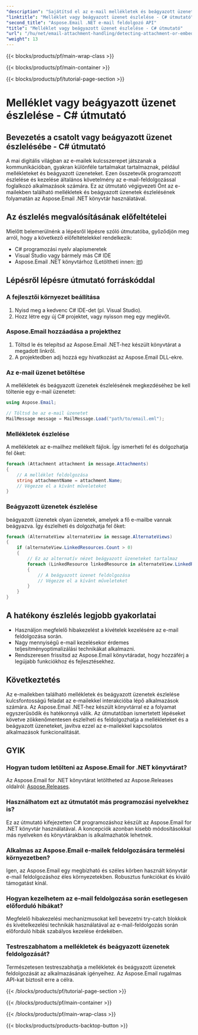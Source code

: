 ```yaml
---
"description": "Sajátítsd el az e-mail mellékletek és beágyazott üzenetek észlelését C#-ban az Aspose.Email for .NET segítségével. Emeld magasabb szintre az e-mail-kezelést átfogó útmutatónkkal."
"linktitle": "Melléklet vagy beágyazott üzenet észlelése - C# útmutató"
"second_title": "Aspose.Email .NET e-mail feldolgozó API"
"title": "Melléklet vagy beágyazott üzenet észlelése - C# útmutató"
"url": "/hu/net/email-attachment-handling/detecting-attachment-or-embedded-message-csharp-guide/"
"weight": 13
---
```


{{< blocks/products/pf/main-wrap-class >}}

{{< blocks/products/pf/main-container >}}

{{< blocks/products/pf/tutorial-page-section >}}

# Melléklet vagy beágyazott üzenet észlelése - C# útmutató


## Bevezetés a csatolt vagy beágyazott üzenet észlelésébe - C# útmutató

A mai digitális világban az e-mailek kulcsszerepet játszanak a kommunikációban, gyakran különféle tartalmakat tartalmaznak, például mellékleteket és beágyazott üzeneteket. Ezen összetevők programozott észlelése és kezelése általános követelmény az e-mail-feldolgozással foglalkozó alkalmazások számára. Ez az útmutató végigvezeti Önt az e-mailekben található mellékletek és beágyazott üzenetek észlelésének folyamatán az Aspose.Email .NET könyvtár használatával.

## Az észlelés megvalósításának előfeltételei

Mielőtt belemerülnénk a lépésről lépésre szóló útmutatóba, győződjön meg arról, hogy a következő előfeltételekkel rendelkezik:

- C# programozási nyelv alapismeretek
- Visual Studio vagy bármely más C# IDE
- Aspose.Email .NET könyvtárhoz (Letöltheti innen: [itt](https://products.aspose.com/email/net))

## Lépésről lépésre útmutató forráskóddal

### A fejlesztői környezet beállítása

1. Nyisd meg a kedvenc C# IDE-det (pl. Visual Studio).
2. Hozz létre egy új C# projektet, vagy nyisson meg egy meglévőt.

### Aspose.Email hozzáadása a projekthez

1. Töltsd le és telepítsd az Aspose.Email .NET-hez készült könyvtárat a megadott linkről.
2. A projektedben adj hozzá egy hivatkozást az Aspose.Email DLL-ekre.

### Az e-mail üzenet betöltése

A mellékletek és beágyazott üzenetek észlelésének megkezdéséhez be kell töltenie egy e-mail üzenetet:

```csharp
using Aspose.Email;

// Töltsd be az e-mail üzenetet
MailMessage message = MailMessage.Load("path/to/email.eml");
```

### Mellékletek észlelése

A mellékletek az e-mailhez mellékelt fájlok. Így ismerheti fel és dolgozhatja fel őket:

```csharp
foreach (Attachment attachment in message.Attachments)
{
    // A melléklet feldolgozása
    string attachmentName = attachment.Name;
    // Végezze el a kívánt műveleteket
}
```

### Beágyazott üzenetek észlelése

beágyazott üzenetek olyan üzenetek, amelyek a fő e-mailbe vannak beágyazva. Így észlelheti és dolgozhatja fel őket:

```csharp
foreach (AlternateView alternateView in message.AlternateViews)
{
    if (alternateView.LinkedResources.Count > 0)
    {
        // Ez az alternatív nézet beágyazott üzeneteket tartalmaz
        foreach (LinkedResource linkedResource in alternateView.LinkedResources)
        {
            // A beágyazott üzenet feldolgozása
            // Végezze el a kívánt műveleteket
        }
    }
}
```

## A hatékony észlelés legjobb gyakorlatai

- Használjon megfelelő hibakezelést a kivételek kezelésére az e-mail feldolgozása során.
- Nagy mennyiségű e-mail kezelésekor érdemes teljesítményoptimalizálási technikákat alkalmazni.
- Rendszeresen frissítsd az Aspose.Email könyvtáradat, hogy hozzáférj a legújabb funkciókhoz és fejlesztésekhez.

## Következtetés

Az e-mailekben található mellékletek és beágyazott üzenetek észlelése kulcsfontosságú feladat az e-mailekkel interakcióba lépő alkalmazások számára. Az Aspose.Email .NET-hez készült könyvtárral ez a folyamat egyszerűsödik és hatékonnyá válik. Az útmutatóban ismertetett lépéseket követve zökkenőmentesen észlelheti és feldolgozhatja a mellékleteket és a beágyazott üzeneteket, javítva ezzel az e-mailekkel kapcsolatos alkalmazások funkcionalitását.

## GYIK

### Hogyan tudom letölteni az Aspose.Email for .NET könyvtárat?

Az Aspose.Email for .NET könyvtárat letöltheted az Aspose.Releases oldalról: [Aspose.Releases](https://releases.aspose.com/email/net/).

### Használhatom ezt az útmutatót más programozási nyelvekhez is?

Ez az útmutató kifejezetten C# programozáshoz készült az Aspose.Email for .NET könyvtár használatával. A koncepciók azonban kisebb módosításokkal más nyelveken és könyvtárakban is alkalmazhatók lehetnek.

### Alkalmas az Aspose.Email e-mailek feldolgozására termelési környezetben?

Igen, az Aspose.Email egy megbízható és széles körben használt könyvtár e-mail feldolgozáshoz éles környezetekben. Robusztus funkciókat és kiváló támogatást kínál.

### Hogyan kezelhetem az e-mail feldolgozása során esetlegesen előforduló hibákat?

Megfelelő hibakezelési mechanizmusokat kell bevezetni try-catch blokkok és kivételkezelési technikák használatával az e-mail-feldolgozás során előforduló hibák szabályos kezelése érdekében.

### Testreszabhatom a mellékletek és beágyazott üzenetek feldolgozását?

Természetesen testreszabhatja a mellékletek és beágyazott üzenetek feldolgozását az alkalmazásának igényeihez. Az Aspose.Email rugalmas API-kat biztosít erre a célra.

{{< /blocks/products/pf/tutorial-page-section >}}

{{< /blocks/products/pf/main-container >}}

{{< /blocks/products/pf/main-wrap-class >}}

{{< blocks/products/products-backtop-button >}}